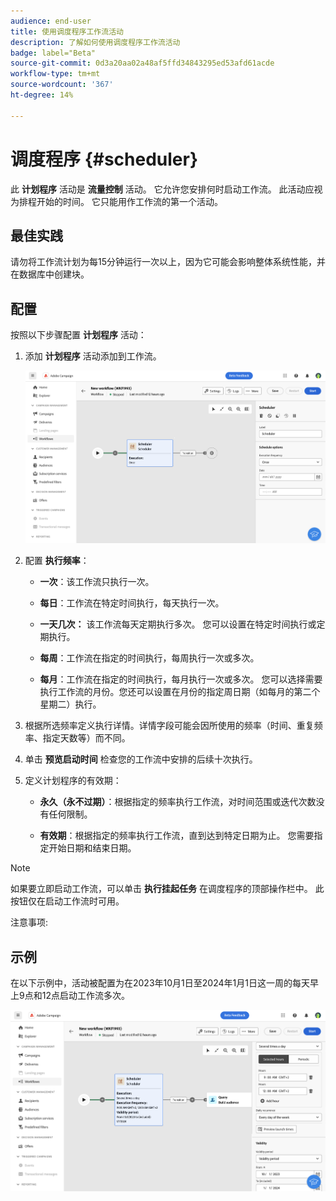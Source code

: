 ```yaml
---
audience: end-user
title: 使用调度程序工作流活动
description: 了解如何使用调度程序工作流活动
badge: label="Beta"
source-git-commit: 0d3a20aa02a48af5ffd34843295ed53afd61acde
workflow-type: tm+mt
source-wordcount: '367'
ht-degree: 14%

---
```



# 调度程序 {#scheduler}

<!--
>[!CONTEXTUALHELP]
>id="acw_orchestration_schedule_options"
>title="Scheduler activity"
>abstract="The Scheduler activity allows you..."
-->

此 **计划程序** 活动是 **流量控制** 活动。 它允许您安排何时启动工作流。 此活动应视为排程开始的时间。 它只能用作工作流的第一个活动。

## 最佳实践

请勿将工作流计划为每15分钟运行一次以上，因为它可能会影响整体系统性能，并在数据库中创建块。

## 配置

按照以下步骤配置 **计划程序** 活动：

1. 添加 **计划程序** 活动添加到工作流。

   ![](../assets/workflow-scheduler.png)

1. 配置 **执行频率**：

   * **一次**：该工作流只执行一次。

   * **每日**：工作流在特定时间执行，每天执行一次。

   * **一天几次：** 该工作流每天定期执行多次。 您可以设置在特定时间执行或定期执行。

   * **每周**：工作流在指定的时间执行，每周执行一次或多次。

   * **每月**：工作流在指定的时间执行，每月执行一次或多次。 您可以选择需要执行工作流的月份。您还可以设置在月份的指定周日期（如每月的第二个星期二）执行。

1. 根据所选频率定义执行详情。详情字段可能会因所使用的频率（时间、重复频率、指定天数等）而不同。

1. 单击 **预览启动时间** 检查您的工作流中安排的后续十次执行。

1. 定义计划程序的有效期：

   * **永久（永不过期）**：根据指定的频率执行工作流，对时间范围或迭代次数没有任何限制。

   * **有效期**：根据指定的频率执行工作流，直到达到特定日期为止。 您需要指定开始日期和结束日期。

>[!NOTE]
>
>如果要立即启动工作流，可以单击 **执行挂起任务** 在调度程序的顶部操作栏中。 此按钮仅在启动工作流时可用。

注意事项:


## 示例

在以下示例中，活动被配置为在2023年10月1日至2024年1月1日这一周的每天早上9点和12点启动工作流多次。

![](../assets/workflow-scheduler2.png)



